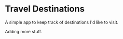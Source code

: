 # Travel Destinations

A simple app to keep track of destinations I'd like to visit.

Adding more stuff. 

